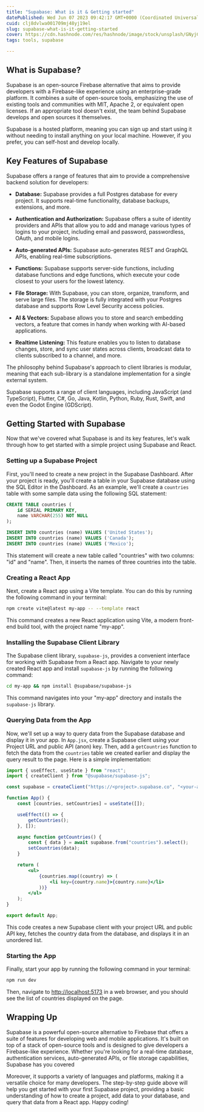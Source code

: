 ```yaml
---
title: "Supabase: What is it & Getting started"
datePublished: Wed Jun 07 2023 09:42:17 GMT+0000 (Coordinated Universal Time)
cuid: clj8dvlwa001709mj48yj19el
slug: supabase-what-is-it-getting-started
cover: https://cdn.hashnode.com/res/hashnode/image/stock/unsplash/GNyjCePVRs8/upload/fff03efbafd61cb7e9dd6db6eabe7353.jpeg
tags: tools, supabase

---
```


## What is Supabase?

Supabase is an open-source Firebase alternative that aims to provide developers with a Firebase-like experience using an enterprise-grade platform. It combines a suite of open-source tools, emphasizing the use of existing tools and communities with MIT, Apache 2, or equivalent open licenses. If an appropriate tool doesn't exist, the team behind Supabase develops and open sources it themselves.

Supabase is a hosted platform, meaning you can sign up and start using it without needing to install anything on your local machine. However, if you prefer, you can self-host and develop locally.

## Key Features of Supabase

Supabase offers a range of features that aim to provide a comprehensive backend solution for developers:

* **Database:** Supabase provides a full Postgres database for every project. It supports real-time functionality, database backups, extensions, and more.
    
* **Authentication and Authorization:** Supabase offers a suite of identity providers and APIs that allow you to add and manage various types of logins to your project, including email and password, passwordless, OAuth, and mobile logins.
    
* **Auto-generated APIs:** Supabase auto-generates REST and GraphQL APIs, enabling real-time subscriptions.
    
* **Functions:** Supabase supports server-side functions, including database functions and edge functions, which execute your code closest to your users for the lowest latency.
    
* **File Storage:** With Supabase, you can store, organize, transform, and serve large files. The storage is fully integrated with your Postgres database and supports Row Level Security access policies.
    
* **AI & Vectors:** Supabase allows you to store and search embedding vectors, a feature that comes in handy when working with AI-based applications.
    
* **Realtime Listening:** This feature enables you to listen to database changes, store, and sync user states across clients, broadcast data to clients subscribed to a channel, and more.
    

The philosophy behind Supabase's approach to client libraries is modular, meaning that each sub-library is a standalone implementation for a single external system.

Supabase supports a range of client languages, including JavaScript (and TypeScript), Flutter, C#, Go, Java, Kotlin, Python, Ruby, Rust, Swift, and even the Godot Engine (GDScript).

## Getting Started with Supabase

Now that we've covered what Supabase is and its key features, let's walk through how to get started with a simple project using Supabase and React.

### Setting up a Supabase Project

First, you'll need to create a new project in the Supabase Dashboard. After your project is ready, you'll create a table in your Supabase database using the SQL Editor in the Dashboard. As an example, we'll create a `countries` table with some sample data using the following SQL statement:

```sql
CREATE TABLE countries (
    id SERIAL PRIMARY KEY,
    name VARCHAR(255) NOT NULL 
);

INSERT INTO countries (name) VALUES ('United States');
INSERT INTO countries (name) VALUES ('Canada');
INSERT INTO countries (name) VALUES ('Mexico');
```

This statement will create a new table called "countries" with two columns: "id" and "name". Then, it inserts the names of three countries into the table.

### Creating a React App

Next, create a React app using a Vite template. You can do this by running the following command in your terminal:

```bash
npm create vite@latest my-app -- --template react
```

This command creates a new React application using Vite, a modern front-end build tool, with the project name "my-app".

### Installing the Supabase Client Library

The Supabase client library, `supabase-js`, provides a convenient interface for working with Supabase from a React app. Navigate to your newly created React app and install `supabase-js` by running the following command:

```bash
cd my-app && npm install @supabase/supabase-js
```

This command navigates into your "my-app" directory and installs the `supabase-js` library.

### Querying Data from the App

Now, we'll set up a way to query data from the Supabase database and display it in your app. In `App.jsx`, create a Supabase client using your Project URL and public API (anon) key. Then, add a `getCountries` function to fetch the data from the `countries` table we created earlier and display the query result to the page. Here is a simple implementation:

```jsx
import { useEffect, useState } from "react";
import { createClient } from "@supabase/supabase-js";

const supabase = createClient("https://<project>.supabase.co", "<your-anon-key>");

function App() {
    const [countries, setCountries] = useState([]);

    useEffect(() => {
        getCountries();
    }, []);

    async function getCountries() {
        const { data } = await supabase.from("countries").select();
        setCountries(data);
    }

    return (
        <ul>
            {countries.map((country) => (
                <li key={country.name}>{country.name}</li>
            ))}
        </ul>
    );
}

export default App;
```

This code creates a new Supabase client with your project URL and public API key, fetches the country data from the database, and displays it in an unordered list.

### Starting the App

Finally, start your app by running the following command in your terminal:

```bash
npm run dev
```

Then, navigate to [http://localhost:5173](http://localhost:5173) in a web browser, and you should see the list of countries displayed on the page.

## Wrapping Up

Supabase is a powerful open-source alternative to Firebase that offers a suite of features for developing web and mobile applications. It's built on top of a stack of open-source tools and is designed to give developers a Firebase-like experience. Whether you're looking for a real-time database, authentication services, auto-generated APIs, or file storage capabilities, Supabase has you covered

Moreover, it supports a variety of languages and platforms, making it a versatile choice for many developers. The step-by-step guide above will help you get started with your first Supabase project, providing a basic understanding of how to create a project, add data to your database, and query that data from a React app. Happy coding!